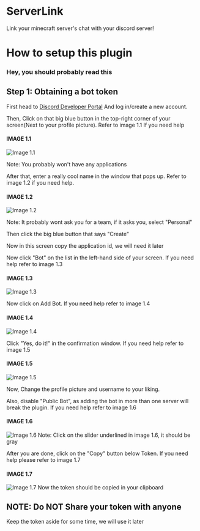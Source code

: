 # ServerLink
Link your minecraft server's chat with your discord server!

# How to setup this plugin
### Hey, you should probably read this

## Step 1: Obtaining a bot token
First head to [Discord Developer Portal](https://discord.com/developers/applications) And log in/create a new account.

Then, Click on that big blue button in the top-right corner of your screen(Next to your profile picture). Refer to image 1.1 If you need help

#### IMAGE 1.1
![Image 1.1](images/1.1.png)

Note: You probably won't have any applications

After that, enter a really cool name in the window that pops up. Refer to image 1.2 if you need help.
#### IMAGE 1.2
![Image 1.2](images/1.2.png)

Note: It probably wont ask you for a team, if it asks you, select "Personal"

Then click the big blue button that says "Create"

Now in this screen copy the application id, we will need it later

Now click "Bot" on the list in the left-hand side of your screen. If you need help refer to image 1.3
#### IMAGE 1.3
![Image 1.3](images/1.3.png)

Now click on Add Bot. If you need help refer to image 1.4
#### IMAGE 1.4
![Image 1.4](images/1.4.png)

Click "Yes, do it!" in the confirmation window. If you need help refer to image 1.5

#### IMAGE 1.5
![Image 1.5](images/1.5.png)

Now, Change the profile picture and username to your liking.

Also, disable "Public Bot", as adding the bot in more than one server will break the plugin. If you need help refer to image 1.6

#### IMAGE 1.6
![Image 1.6](images/1.6.png)
Note: Click on the slider underlined in image 1.6, it should be gray

After you are done, click on the "Copy" button below Token. If you need help please refer to image 1.7

#### IMAGE 1.7
![Image 1.7](images/1.7.png)
Now the token should be copied in your clipboard
## NOTE: Do NOT Share your token with anyone
Keep the token aside for some time, we will use it later